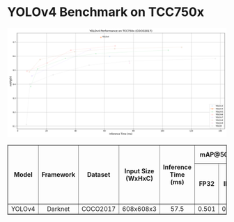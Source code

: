 # YOLOv4 Benchmark on TCC750x
![YOLO Model Performance](../../../_docs/image/yolov4_performance.png)
<table border="1" cellspacing="0" cellpadding="5">
    <thead>
        <tr>
            <th align="center" rowspan="2" colspan="2">Model</th>
            <th th align="center" rowspan="2">Framework</th>
            <th th align="center" rowspan="2">Dataset</th>
            <th th align="center" rowspan="2">Input Size (WxHxC)</th>
            <th align="center" rowspan="2">Inference Time (ms)</th>
            <th align="center" colspan="2">mAP@50:95</th>
            <th align="center" colspan="2">mAP@50</th>
            <th align="center" rowspan="2">Quantization Bit</th>
            <th align="center" colspan="2">Compiled Model Files</th>
            <th align="center" rowspan="2">References</th>
        </tr>
        <tr>
            <th>FP32</th>
            <th>INT8</th>
            <th>FP32</th>
            <th>INT8</th>
            <th>Weight and Bias Binary (MB)</th>
            <th>Command Binary (KB)</th>
        </tr>
    </thead>
    <tbody>
        <tr>
            <td align="center" colspan="2">YOLOv4</td> <!-- Model -->
            <td align="center">Darknet</td> <!-- Framework -->
            <td align="center">COCO2017</td> <!-- Detections/DataSet -->
            <td align="center">608x608x3</td> <!-- Input Size (WxHxC) -->
            <td align="center">57.5</td>
            <td align="center">0.501</td>
            <td align="center">0.402</td>
            <td align="center">0.748</td>
            <td align="center">0.735</td>
            <td align="center">INT8 </td>
            <td align="center">62.92</td>
            <td align="center">306</td>
            <td align="center"><a href="https://github.com/AlexeyAB/darknet/blob/master/cfg/yolov4.cfg">Github<a></td> <!-- References: Link -->
        </tr>
    </tbody>
</table>
